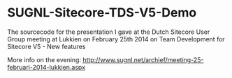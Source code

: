 SUGNL-Sitecore-TDS-V5-Demo
==========================

The sourcecode for the presentation I gave at the Dutch Sitecore User Group meeting at Lukkien on February 25th 2014 on Team Development for Sitecore V5 - New features

More info on the evening: http://www.sugnl.net/archief/meeting-25-februari-2014-lukkien.aspx
